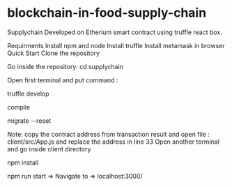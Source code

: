 # blockchain-in-food-supply-chain
Supplychain
Developed on Etherium smart contract using truffle react box.

Requirments
Install npm and node
Install truffle
Install metamask in browser
Quick Start
Clone the repository

Go inside the repository: cd supplychain

Open first terminal and put command :

truffle develop

compile

migrate --reset

Note:
copy the contract address from transaction result and open file : client/src/App.js and replace the address in line 33
Open another terminal and go inside client directory

npm install

npm run start => Navigate to => localhost:3000/
